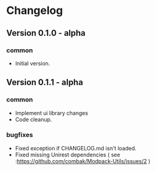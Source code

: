 # Changelog

## Version 0.1.0 - alpha

### common
- Initial version.

## Version 0.1.1 - alpha

### common
- Implement ui library changes
- Code cleanup.

### bugfixes
- Fixed exception if CHANGELOG.md isn't loaded.
- Fixed missing Unirest dependencies ( see :https://github.com/combak/Modpack-Utils/issues/2 )

